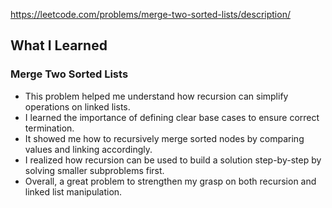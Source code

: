 https://leetcode.com/problems/merge-two-sorted-lists/description/

## What I Learned

### Merge Two Sorted Lists
- This problem helped me understand how recursion can simplify operations on linked lists.
- I learned the importance of defining clear base cases to ensure correct termination.
- It showed me how to recursively merge sorted nodes by comparing values and linking accordingly.
- I realized how recursion can be used to build a solution step-by-step by solving smaller subproblems first.
- Overall, a great problem to strengthen my grasp on both recursion and linked list manipulation.
